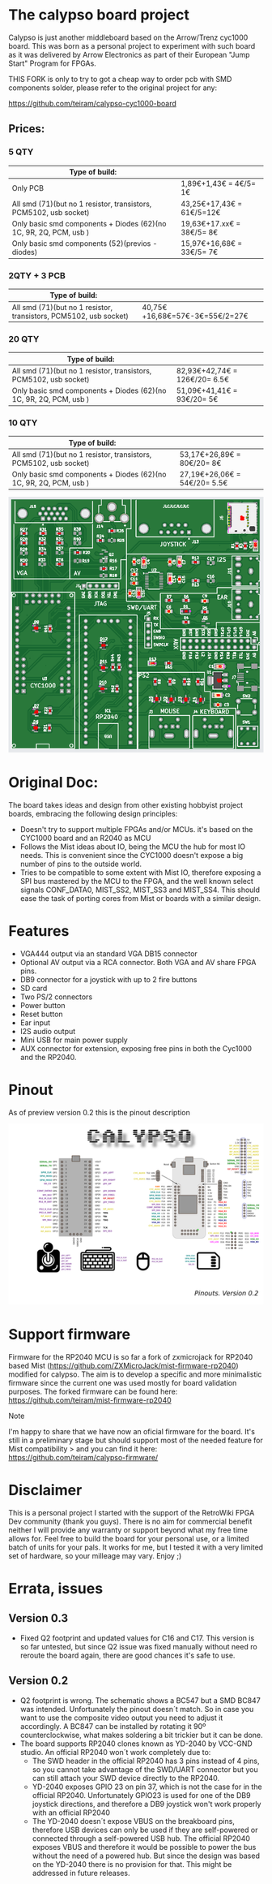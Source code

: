 # The calypso board project

Calypso is just another middleboard based on the Arrow/Trenz cyc1000 board. This was born as a personal project to experiment with such board as it was delivered by Arrow Electronics as part of their European "Jump Start" Program for FPGAs.

THIS FORK is only to try to got a cheap way to order pcb with SMD components solder, please refer to the original project for any:

https://github.com/teiram/calypso-cyc1000-board

## Prices:
### 5 QTY
|Type of build: |  |
|----|----|
|Only PCB                                                          |   1,89€+1,43€ =    4€/5= 1€ |
|All smd (71)(but no 1 resistor, transistors, PCM5102, usb socket) |  43,25€+17,43€ =  61€/5=12€ |
|Only basic smd components + Diodes (62)(no 1C, 9R, 2Q, PCM, usb ) |  19,63€+17.xx€ =  38€/5= 8€ |
|Only basic smd components (52)(previos - diodes)                  |  15,97€+16,68€ =  33€/5= 7€ |

### 2QTY + 3 PCB
|Type of build: |  |
|----|----|
|All smd (71)(but no 1 resistor, transistors, PCM5102, usb socket) | 40,75€+16,68€=57€-3€=55€/2=27€ |

### 20 QTY
|Type of build: |  |
|----|----|
|All smd (71)(but no 1 resistor, transistors, PCM5102, usb socket) |  82,93€+42,74€ = 126€/20= 6.5€ |
|Only basic smd components + Diodes  (62)(no 1C, 9R, 2Q, PCM, usb ) |  51,09€+41,41€ =  93€/20= 5€ |

### 10 QTY
|Type of build:                                                     |                                |
|-------------------------------------------------------------------|--------------------------------|
|All smd (71)(but no 1 resistor, transistors, PCM5102, usb socket)  | 53,17€+26,89€ =  80€/20= 8€    |
|Only basic smd components + Diodes  (62)(no 1C, 9R, 2Q, PCM, usb ) |  27,19€+26,06€ =  54€/20= 5.5€ |


![Most economical option](62pcs.png)


# Original Doc:

The board takes ideas and design from other existing hobbyist project boards, embracing the following design principles:
- Doesn't try to support multiple FPGAs and/or MCUs. it's based on the CYC1000 board and an R2040 as MCU
- Follows the Mist ideas about IO, being the MCU the hub for most IO needs. This is convenient since the CYC1000 doesn't expose a big number of pins to the outside world.
- Tries to be compatible to some extent with Mist IO, therefore exposing a SPI bus mastered by the MCU to the FPGA, and the well known select signals CONF_DATA0, MIST_SS2, MIST_SS3 and MIST_SS4. This should ease the task of porting cores from Mist or boards with a similar design.
# Features
- VGA444 output via an standard VGA DB15 connector
- Optional AV output via a RCA connector. Both VGA and AV share FPGA pins.
- DB9 connector for a joystick with up to 2 fire buttons
- SD card
- Two PS/2 connectors
- Power button
- Reset button
- Ear input
- I2S audio output
- Mini USB for main power supply
- AUX connector for extension, exposing free pins in both the Cyc1000 and the RP2040.

# Pinout
As of preview version 0.2 this is the pinout description

![Pinout](/doc/calypso-pinouts-0.2.png?raw=true "Calypso Pinouts")

# Support firmware
Firmware for the RP2040 MCU is so far a fork of zxmicrojack for RP2040 based Mist (https://github.com/ZXMicroJack/mist-firmware-rp2040) modified for calypso. The aim is to develop a specific and more minimalistic firmware since the current one was used mostly for board validation purposes. The forked firmware can be found here: https://github.com/teiram/mist-firmware-rp2040 

> [!NOTE]  
> I'm happy to share that we have now an oficial firmware for the board. It's still in a preliminary stage but should support most of the needed feature for Mist compatibility > and you can find it here: https://github.com/teiram/calypso-firmware/


# Disclaimer
This is a personal project I started with the support of the RetroWiki FPGA Dev community (thank you guys). There is no aim for commercial benefit neither I will provide any warranty or support beyond what my free time allows for. Feel free to build the board for your personal use, or a limited batch of units for your pals. It works for me, but I tested it with a very limited set of hardware, so your milleage may vary.
Enjoy ;)

# Errata, issues
## Version 0.3
- Fixed Q2 footprint and updated values for C16 and C17. This version is so far untested, but since Q2 issue was fixed manually without need ro reroute the board again, there are good chances it's safe to use.
  
## Version 0.2
- Q2 footprint is wrong. The schematic shows a BC547 but a SMD BC847 was intended. Unfortunately the pinout doesn´t match. So in case you want to use the composite video output you need to adjust it accordingly. A BC847 can be installed by rotating it 90º counterclockwise, what makes soldering a bit trickier but it can be done.
- The board supports RP2040 clones known as YD-2040 by VCC-GND studio. An official RP2040 won´t work completely due to:
  - The SWD header in the official RP2040 has 3 pins instead of 4 pins, so you cannot take advantage of the SWD/UART connector but you can still attach your SWD device directly to the RP2040.
  - YD-2040 exposes GPIO 23 on pin 37, which is not the case for in the official RP2040. Unfortunately GPIO23 is used for one of the DB9 joystick directions, and therefore a DB9 joystick won't work properly with an official RP2040
  - The YD-2040 doesn´t expose VBUS on the breakboard pins, therefore USB devices can only be used if they are self-powered or connected through a self-powered USB hub. The official RP2040 exposes VBUS and therefore it would be possible to power the bus without the need of a powered hub. But since the design was based on the YD-2040 there is no provision for that. This might be addressed in future releases.
